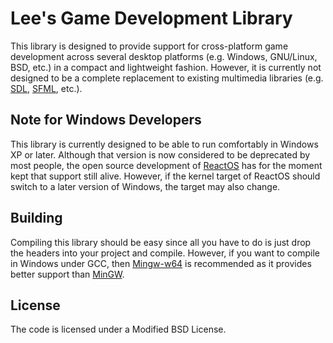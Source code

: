 Lee's Game Development Library
==============================

This library is designed to provide support for cross-platform game development across several desktop platforms (e.g. Windows, GNU/Linux, BSD, etc.) in a compact and lightweight fashion. However, it is currently not designed to be a complete replacement to existing multimedia libraries (e.g. [SDL](https://www.libsdl.org/), [SFML](https://www.sfml-dev.org/), etc.).

## Note for Windows Developers

This library is currently designed to be able to run comfortably in Windows XP or later. Although that version is now considered to be deprecated by most people, the open source development of [ReactOS](http://reactos.org/) has for the moment kept that support still alive. However, if the kernel target of ReactOS should switch to a later version of Windows, the target may also change.

## Building

Compiling this library should be easy since all you have to do is just drop the headers into your project and compile. However, if you want to compile in Windows under GCC, then [Mingw-w64](https://mingw-w64.org/) is recommended as it provides better support than [MinGW](https://osdn.net/projects/mingw/).

## License

The code is licensed under a Modified BSD License.
